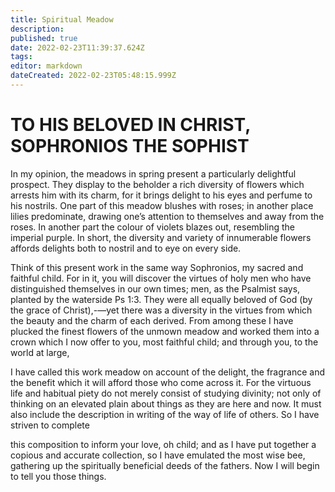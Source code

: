 ```yaml
---
title: Spiritual Meadow
description: 
published: true
date: 2022-02-23T11:39:37.624Z
tags: 
editor: markdown
dateCreated: 2022-02-23T05:48:15.999Z
---
```


# TO HIS BELOVED IN CHRIST, SOPHRONIOS THE SOPHIST  
 
In my opinion, the meadows in spring present a particularly delightful prospect. They display to the beholder a rich diversity of flowers which arrests him with its charm, for it brings delight to his eyes and perfume to his nostrils. One part of this meadow blushes with roses; in another place lilies predominate, drawing one’s attention to themselves and away from the roses. In another part the colour of violets blazes out, resembling the imperial purple. In short, the diversity and variety of innumerable flowers affords delights both to nostril and to eye on every side.  
 
Think of this present work in the same way Sophronios, my sacred and faithful child. For in it, you will discover the virtues of holy men who have distinguished themselves in our own times; men, as the Psalmist says, planted by the waterside Ps 1:3. They were all equally beloved of God (by the grace of Christ),-—yet there was a diversity in the virtues from which the beauty and the charm of each derived. From among these I have plucked the finest flowers of the unmown meadow and worked them into a crown which I now offer to you, most faithful child; and through you, to the world at large,  
 
I have called this work meadow on account of the delight, the fragrance and the benefit which it will afford those who come across it. For the virtuous life and habitual piety do not merely consist of studying divinity; not only of thinking on an elevated plain about things as they are here and now. It must also include the description in writing of the way of life of others. So I have striven to complete  
 
this composition to inform your love, oh child; and as I have put together a copious and accurate collection, so I have emulated the most wise bee, gathering up the spiritually beneficial deeds of the fathers. Now I will begin to tell you those things.  
